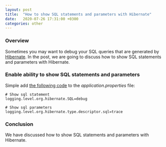 ```yaml
---
layout: post
title:  "How to show SQL statements and parameters with Hibernate"
date:   2020-07-26 17:31:00 +0300
categories: other
---
```


### Overview

Sometimes you may want to debug your SQL queries that are generated by [Hibernate](https://hibernate.org/).
In the post, we are going to discuss how to show SQL statements and parameters with Hibernate.

### Enable ability to show SQL statements and parameters

Simple add [the following code](https://www.baeldung.com/sql-logging-spring-boot) to the *application.properties* file:

```
# Show sql statement
logging.level.org.hibernate.SQL=debug

# Show sql parameters
logging.level.org.hibernate.type.descriptor.sql=trace
```

### Conclusion

We have discussed how to show SQL statements and parameters with Hibernate.
